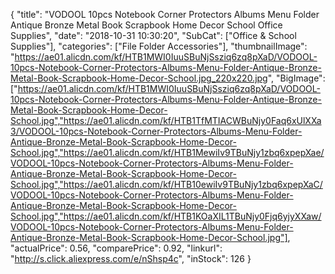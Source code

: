 {
	"title": "VODOOL 10pcs Notebook Corner Protectors Albums Menu Folder Antique Bronze Metal Book Scrapbook Home Decor School Office Supplies",
	"date": "2018-10-31 10:30:20",
	"SubCat": ["Office & School Supplies"],
	"categories": ["File Folder Accessories"],
	"thumbnailImage": "https://ae01.alicdn.com/kf/HTB1MWI0IuuSBuNjSsziq6zq8pXaD/VODOOL-10pcs-Notebook-Corner-Protectors-Albums-Menu-Folder-Antique-Bronze-Metal-Book-Scrapbook-Home-Decor-School.jpg_220x220.jpg",
	"BigImage": ["https://ae01.alicdn.com/kf/HTB1MWI0IuuSBuNjSsziq6zq8pXaD/VODOOL-10pcs-Notebook-Corner-Protectors-Albums-Menu-Folder-Antique-Bronze-Metal-Book-Scrapbook-Home-Decor-School.jpg","https://ae01.alicdn.com/kf/HTB1TfMTIACWBuNjy0Faq6xUlXXa3/VODOOL-10pcs-Notebook-Corner-Protectors-Albums-Menu-Folder-Antique-Bronze-Metal-Book-Scrapbook-Home-Decor-School.jpg","https://ae01.alicdn.com/kf/HTB1MewiIv9TBuNjy1zbq6xpepXae/VODOOL-10pcs-Notebook-Corner-Protectors-Albums-Menu-Folder-Antique-Bronze-Metal-Book-Scrapbook-Home-Decor-School.jpg","https://ae01.alicdn.com/kf/HTB10ewiIv9TBuNjy1zbq6xpepXaC/VODOOL-10pcs-Notebook-Corner-Protectors-Albums-Menu-Folder-Antique-Bronze-Metal-Book-Scrapbook-Home-Decor-School.jpg","https://ae01.alicdn.com/kf/HTB1KOaXIL1TBuNjy0Fjq6yjyXXaw/VODOOL-10pcs-Notebook-Corner-Protectors-Albums-Menu-Folder-Antique-Bronze-Metal-Book-Scrapbook-Home-Decor-School.jpg"],
	"actualPrice": 0.56,
	"comparePrice": 0.92,
	"linkurl": "http://s.click.aliexpress.com/e/nShsp4c",
	"inStock": 126
}
